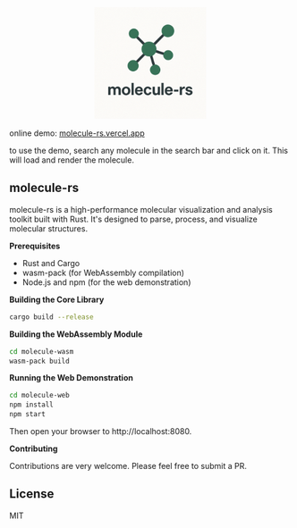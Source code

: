 <p align="center">
  <img src="./molecule-web-react/logo-molecule-rs.png" width="200" alt="molecule-rs logo">
</p>

online demo: [molecule-rs.vercel.app](https://molecule-rs.vercel.app/)

to use the demo, search any molecule in the search bar and click on it. This will load and render the molecule.

## molecule-rs

molecule-rs is a high-performance molecular visualization and analysis toolkit built with Rust. It's designed to parse, process, and visualize molecular structures.

**Prerequisites**

- Rust and Cargo
- wasm-pack (for WebAssembly compilation)
- Node.js and npm (for the web demonstration)

**Building the Core Library**

```bash
cargo build --release
```

**Building the WebAssembly Module**

```bash
cd molecule-wasm
wasm-pack build
```

**Running the Web Demonstration**

```bash
cd molecule-web
npm install
npm start
```

Then open your browser to http://localhost:8080.

**Contributing**

Contributions are very welcome. Please feel free to submit a PR.

## License

MIT
